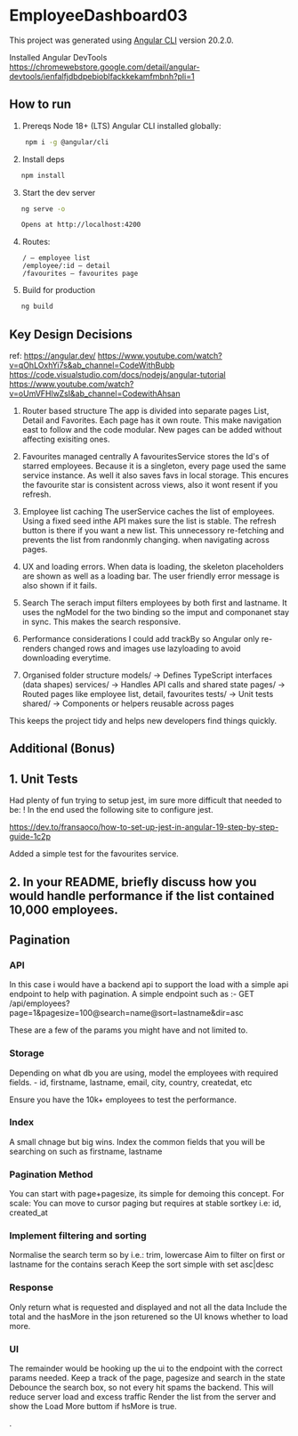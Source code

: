 # EmployeeDashboard03

This project was generated using [Angular CLI](https://github.com/angular/angular-cli) version 20.2.0.

Installed Angular DevTools
https://chromewebstore.google.com/detail/angular-devtools/ienfalfjdbdpebioblfackkekamfmbnh?pli=1

## How to run

1. Prereqs
    Node 18+ (LTS)
    Angular CLI installed globally:
```bash
    npm i -g @angular/cli
```

2. Install deps
```bash
   npm install
```

3. Start the dev server
```bash
   ng serve -o

   Opens at http://localhost:4200
```

4. Routes:

       / — employee list
       /employee/:id — detail
       /favourites — favourites page

6.  Build for production
```bash
   ng build
```

## Key Design Decisions

ref: 
https://angular.dev/
https://www.youtube.com/watch?v=qOhLOxhYi7s&ab_channel=CodeWithBubb
https://code.visualstudio.com/docs/nodejs/angular-tutorial
https://www.youtube.com/watch?v=oUmVFHlwZsI&ab_channel=CodewithAhsan


1. Router based structure
The app is divided into separate pages List, Detail and Favorites.
Each page has it own route.
This make navigation east to follow and the code modular. New pages can be added without affecting exisiting ones.

2. Favourites managed centrally
A favouritesService stores the Id's of starred employees. Because it is a singleton, every page used the same service instance. As well it also saves favs in local storage.
This encures the favourite star is consistent across views, also it wont resent if you refresh.

3. Employee list caching
The userService caches the list of employees.  Using a fixed seed inthe API makes sure the list is stable. The refresh button is there if you want a new list.
This unnecessory re-fetching  and prevents the list from randonmly changing. when navigating across pages.

4. UX and loading errors.
When data is loading, the skeleton placeholders are shown as well as a loading bar. The user friendly error message is also shown if it fails.

5. Search
The serach imput filters employees by both first and lastname. It uses the ngModel for the two binding so the imput and componanet stay in sync.
This makes the search responsive.

6. Performance considerations
I could add trackBy so Angular only re-renders changed rows and images use lazyloading to avoid downloading everytime.

7. Organised folder structure
    models/ → Defines TypeScript interfaces (data shapes)
    services/ → Handles API calls and shared state
    pages/ → Routed pages like employee list, detail, favourites
    tests/ → Unit tests
    shared/ → Components or helpers reusable across pages

This keeps the project tidy and helps new developers find things quickly.


## Additional (Bonus)

## 1. Unit Tests
Had plenty of fun trying to setup jest, im sure more difficult that needed to be: !
In the end used the following site to configure jest.

https://dev.to/fransaoco/how-to-set-up-jest-in-angular-19-step-by-step-guide-1c2p

Added a simple test for the favourites service.


## 2. In your README, briefly discuss how you would handle performance if the list contained 10,000 employees.

## Pagination

### API
In this case i would have a backend api to support the load with a simple api endpoint to help with pagination.
A simple endpoint such as :-
        GET /api/employees?page=1&pagesize=100@search=name@sort=lastname&dir=asc

These are a few of the params you might have and not limited to.

### Storage
Depending on what db you are using, model the employees with required fields.
    - id, firstname, lastname, email, city, country, createdat, etc

Ensure you have the 10k+ employees to test the performance.

### Index
A small chnage but big wins.
Index the common fields that you will be searching on such as firstname, lastname

### Pagination Method
You can start with page+pagesize, its simple for demoing this concept.
For scale: You can move to cursor paging but requires at stable sortkey i.e: id, created_at

### Implement filtering and sorting
Normalise the search term so by i.e.: trim, lowercase
Aim to filter on first or lastname for the contains serach
Keep the sort simple with set asc|desc

### Response
Only return what is requested and displayed and not all the data
Include the total and the hasMore in the json returened so the UI knows whether to load more.

### UI
The remainder would be hooking up the ui to the endpoint  with the correct params needed.
Keep a track of the page, pagesize and search in the state
Debounce the search box, so not every hit spams the backend.
This will reduce server load and excess traffic
Render the list from the server and show the Load More buttom if hsMore is true.


.